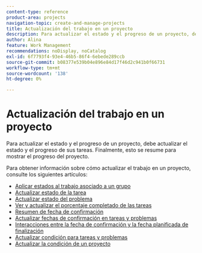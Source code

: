 ```yaml
---
content-type: reference
product-area: projects
navigation-topic: create-and-manage-projects
title: Actualización del trabajo en un proyecto
description: Para actualizar el estado y el progreso de un proyecto, debe actualizar el estado y el progreso de sus tareas. Finalmente, esto se resume para mostrar el progreso del proyecto.
author: Alina
feature: Work Management
recommendations: noDisplay, noCatalog
exl-id: 6f7793f4-93e4-46b5-86f4-6ebede289ccb
source-git-commit: b08377e539b04e896e84d17f46d2c941b0f66731
workflow-type: tm+mt
source-wordcount: '138'
ht-degree: 0%

---
```


# Actualización del trabajo en un proyecto

Para actualizar el estado y el progreso de un proyecto, debe actualizar el estado y el progreso de sus tareas. Finalmente, esto se resume para mostrar el progreso del proyecto.

Para obtener información sobre cómo actualizar el trabajo en un proyecto, consulte los siguientes artículos:

* [Aplicar estados al trabajo asociado a un grupo](../../../manage-work/projects/updating-work-in-a-project/apply-custom-status-work-assigned-to-group.md)
* [Actualizar estado de la tarea](../../../manage-work/projects/updating-work-in-a-project/update-task-status.md)
* [Actualizar estado del problema](../../../manage-work/projects/updating-work-in-a-project/update-issue-status.md)
* [Ver y actualizar el porcentaje completado de las tareas](../../../manage-work/projects/updating-work-in-a-project/view-update-percent-complete-for-tasks.md)
* [Resumen de fecha de confirmación](../../../manage-work/projects/updating-work-in-a-project/overview-of-commit-dates.md)
* [Actualizar fechas de confirmación en tareas y problemas](../../../manage-work/projects/updating-work-in-a-project/update-commit-date-on-tasks-and-issues.md)
* [Interacciones entre la fecha de confirmación y la fecha planificada de finalización](../../../manage-work/projects/updating-work-in-a-project/interactions-between-commit-and-planned-completion-dates.md)
* [Actualizar condición para tareas y problemas](../../../manage-work/projects/updating-work-in-a-project/update-condition-for-tasks-and-issues.md)
* [Actualizar la condición de un proyecto](../../../manage-work/projects/updating-work-in-a-project/update-condition-on-project.md)
